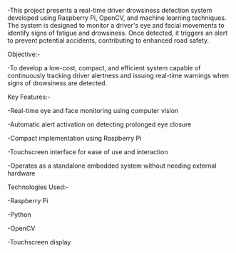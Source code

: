 -This project presents a real-time driver drowsiness detection system developed using Raspberry Pi, OpenCV, and machine learning techniques. The system is designed to monitor a driver's eye and facial movements to identify signs of fatigue and drowsiness. Once detected, it triggers an alert to prevent potential accidents, contributing to enhanced road safety.



Objective:-

-To develop a low-cost, compact, and efficient system capable of continuously tracking driver alertness and issuing real-time warnings when signs of drowsiness are detected.



Key Features:-

-Real-time eye and face monitoring using computer vision

-Automatic alert activation on detecting prolonged eye closure

-Compact implementation using Raspberry Pi

-Touchscreen interface for ease of use and interaction

-Operates as a standalone embedded system without needing external hardware



Technologies Used:-

-Raspberry Pi

-Python

-OpenCV

-Touchscreen display
